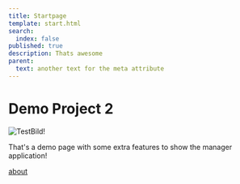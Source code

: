 ```yaml
---
title: Startpage
template: start.html
search:
  index: false
published: true
description: Thats awesome
parent:
  text: another text for the meta attribute
---
```


# Demo Project 2

![TestBild!](/media/images/test1.jpg?format=small)

That's a demo page with some extra features to show the manager application!

[about](/about)
